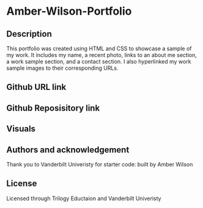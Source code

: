 # Amber-Wilson-Portfolio

## Description
This portfolio was created using HTML and CSS to showcase a sample of my work. It includes my name, a recent photo, links to an about me section, a work sample section, and a contact section. I also hyperlinked my work sample images to their corresponding URLs.

## Github URL link

 ## Github Reposisitory link

 ## Visuals
 
 ## Authors and acknowledgement
Thank you to Vanderbilt Univeristy for starter code: built by Amber Wilson

## License
Licensed through Trilogy Eductaion and Vanderbilt Univeristy 

